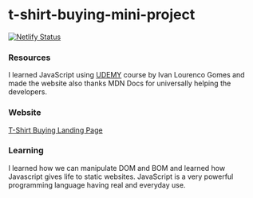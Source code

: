 # t-shirt-buying-mini-project
[![Netlify Status](https://api.netlify.com/api/v1/badges/635c056b-db64-4a97-96ba-adc72d9a3477/deploy-status)](https://app.netlify.com/sites/tshirt-buying-landing-page/deploys)

<h3>Resources</h3>
I learned JavaScript using <a href="www.udemy.com" >UDEMY</a> course by Ivan Lourenco Gomes and made the website also thanks MDN Docs for universally helping 
the developers.

<h3>Website</h3>
<a href="https://tshirt-buying-landing-page.netlify.app/" >T-Shirt Buying Landing Page</a>

<h3>Learning</h3>
I learned how we can manipulate DOM and BOM and learned how Javascript gives life to static websites.
JavaScript is a very powerful programming language having real and everyday use.
